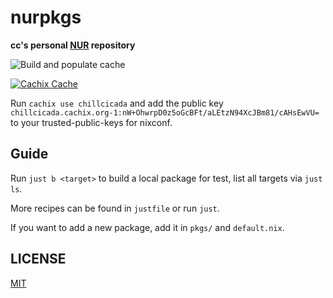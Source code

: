 # nurpkgs

**cc's personal [NUR](https://github.com/nix-community/NUR) repository**

![Build and populate cache](https://github.com/chillcicada/nurpkgs/workflows/Build%20and%20populate%20cache/badge.svg)

[![Cachix Cache](https://img.shields.io/badge/cachix-chillcicada-blue.svg)](https://chillcicada.cachix.org)

Run `cachix use chillcicada` and add the public key `chillcicada.cachix.org-1:nW+OhwrpD0z5oGcBFt/aLEtzN94XcJBm81/cAHsEwVU=` to your trusted-public-keys for nixconf.

## Guide

Run `just b <target>` to build a local package for test, list all targets via `just ls`.

More recipes can be found in `justfile` or run `just`.

If you want to add a new package, add it in `pkgs/` and `default.nix`.

## LICENSE

[MIT](LICENSE)
